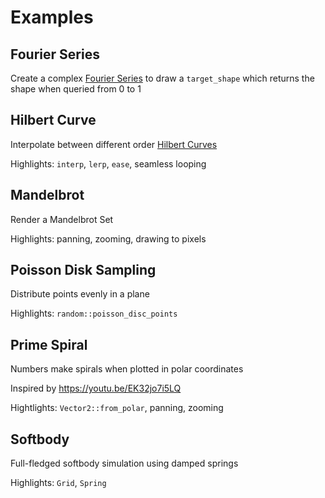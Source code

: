 # Examples

## Fourier Series

Create a complex [Fourier Series](https://en.wikipedia.org/wiki/Fourier_series) to draw a `target_shape` which returns the shape when queried from 0 to 1

## Hilbert Curve

Interpolate between different order [Hilbert Curves](https://en.wikipedia.org/wiki/Hilbert_curve)

Highlights: `interp`, `lerp`, `ease`, seamless looping

## Mandelbrot

Render a Mandelbrot Set

Highlights: panning, zooming, drawing to pixels

## Poisson Disk Sampling

Distribute points evenly in a plane

Highlights: `random::poisson_disc_points`

## Prime Spiral

Numbers make spirals when plotted in polar coordinates

Inspired by <https://youtu.be/EK32jo7i5LQ>

Hightlights: `Vector2::from_polar`, panning, zooming

## Softbody

Full-fledged softbody simulation using damped springs

Highlights: `Grid`, `Spring`
